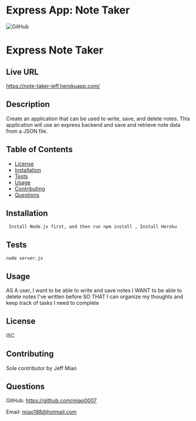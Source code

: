 # Express App: Note Taker

![GitHub](https://img.shields.io/badge/license-MIT-blue)

# Express Note Taker

## Live URL
https://note-taker-jeff.herokuapp.com/

## Description
Create an application that can be used to write, save, and delete notes. This application will use an express backend and save and retrieve note data from a JSON file.
## Table of Contents
* [License](#license)
* [Installation](#installation)
* [Tests](#tests)
* [Usage](#usage)
* [Contributing](#contribution)
* [Questions](#questions)

## Installation
``` Install Node.js first, and then run npm install , Install Heroku```
## Tests
``` node server.js  ```
## Usage
AS A user, I want to be able to write and save notes
I WANT to be able to delete notes I've written before
SO THAT I can organize my thoughts and keep track of tasks I need to complete
## License
ISC
## Contributing
Sole contributor by Jeff Miao
## Questions
GitHub: https://github.com/miao0007

Email: miao188@hotmail.com

